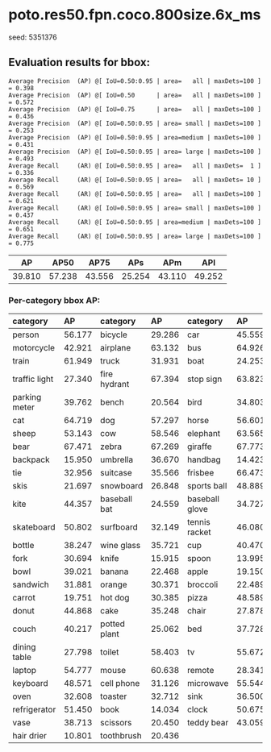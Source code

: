 # poto.res50.fpn.coco.800size.6x_ms  

seed: 5351376

## Evaluation results for bbox:  

```  
Average Precision  (AP) @[ IoU=0.50:0.95 | area=   all | maxDets=100 ] = 0.398
Average Precision  (AP) @[ IoU=0.50      | area=   all | maxDets=100 ] = 0.572
Average Precision  (AP) @[ IoU=0.75      | area=   all | maxDets=100 ] = 0.436
Average Precision  (AP) @[ IoU=0.50:0.95 | area= small | maxDets=100 ] = 0.253
Average Precision  (AP) @[ IoU=0.50:0.95 | area=medium | maxDets=100 ] = 0.431
Average Precision  (AP) @[ IoU=0.50:0.95 | area= large | maxDets=100 ] = 0.493
Average Recall     (AR) @[ IoU=0.50:0.95 | area=   all | maxDets=  1 ] = 0.336
Average Recall     (AR) @[ IoU=0.50:0.95 | area=   all | maxDets= 10 ] = 0.569
Average Recall     (AR) @[ IoU=0.50:0.95 | area=   all | maxDets=100 ] = 0.621
Average Recall     (AR) @[ IoU=0.50:0.95 | area= small | maxDets=100 ] = 0.437
Average Recall     (AR) @[ IoU=0.50:0.95 | area=medium | maxDets=100 ] = 0.651
Average Recall     (AR) @[ IoU=0.50:0.95 | area= large | maxDets=100 ] = 0.775
```  
|   AP   |  AP50  |  AP75  |  APs   |  APm   |  APl   |  
|:------:|:------:|:------:|:------:|:------:|:------:|  
| 39.810 | 57.238 | 43.556 | 25.254 | 43.110 | 49.252 |

### Per-category bbox AP:  

| category      | AP     | category     | AP     | category       | AP     |  
|:--------------|:-------|:-------------|:-------|:---------------|:-------|  
| person        | 56.177 | bicycle      | 29.286 | car            | 45.559 |  
| motorcycle    | 42.921 | airplane     | 63.132 | bus            | 64.926 |  
| train         | 61.949 | truck        | 31.931 | boat           | 24.253 |  
| traffic light | 27.340 | fire hydrant | 67.394 | stop sign      | 63.823 |  
| parking meter | 39.762 | bench        | 20.564 | bird           | 34.803 |  
| cat           | 64.719 | dog          | 57.297 | horse          | 56.601 |  
| sheep         | 53.143 | cow          | 58.546 | elephant       | 63.565 |  
| bear          | 67.471 | zebra        | 67.269 | giraffe        | 67.773 |  
| backpack      | 15.950 | umbrella     | 36.670 | handbag        | 14.423 |  
| tie           | 32.956 | suitcase     | 35.566 | frisbee        | 66.473 |  
| skis          | 21.697 | snowboard    | 26.848 | sports ball    | 48.889 |  
| kite          | 44.357 | baseball bat | 24.559 | baseball glove | 34.727 |  
| skateboard    | 50.802 | surfboard    | 32.149 | tennis racket  | 46.080 |  
| bottle        | 38.247 | wine glass   | 35.721 | cup            | 40.470 |  
| fork          | 30.694 | knife        | 15.915 | spoon          | 13.995 |  
| bowl          | 39.021 | banana       | 22.468 | apple          | 19.150 |  
| sandwich      | 31.881 | orange       | 30.371 | broccoli       | 22.489 |  
| carrot        | 19.751 | hot dog      | 30.385 | pizza          | 48.589 |  
| donut         | 44.868 | cake         | 35.248 | chair          | 27.878 |  
| couch         | 40.217 | potted plant | 25.062 | bed            | 37.728 |  
| dining table  | 27.798 | toilet       | 58.403 | tv             | 55.672 |  
| laptop        | 54.777 | mouse        | 60.638 | remote         | 28.341 |  
| keyboard      | 48.571 | cell phone   | 31.126 | microwave      | 55.544 |  
| oven          | 32.608 | toaster      | 32.712 | sink           | 36.500 |  
| refrigerator  | 51.450 | book         | 14.034 | clock          | 50.675 |  
| vase          | 38.713 | scissors     | 20.450 | teddy bear     | 43.059 |  
| hair drier    | 10.801 | toothbrush   | 20.436 |                |        |
